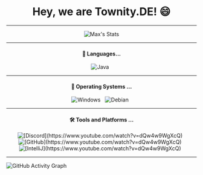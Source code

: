 <h1 align="center">Hey, we are Townity.DE! 😄</h1>


<hr>

<p align="center">
    <img src="https://github-readme-stats.vercel.app/api?username=lmmaxxx&show_icons=true&theme=codeSTACKr&count_private=true&include_all_commits=true&custom_title=Stats&hide=issues,stars" alt="Max's Stats"/>

<hr>

<h4 align="center">🔭  Languages...</h4>

<p align="center">
    <img src="https://img.shields.io/badge/Java-FF7C00?style=for-the-badge&logo=Java&logoColor=white" alt="Java">&nbsp;&nbsp;
</p>

<hr>

<h4 align="center">🌱  Operating Systems ...</h4>

<p align="center">
    <img src="https://img.shields.io/badge/Windows-0F5BEA?style=for-the-badge&logo=windows&logoColor=white" alt="Windows">&nbsp;&nbsp;
    <img src="https://img.shields.io/badge/Debian-B70000?style=for-the-badge&logo=debian&logoColor=white" alt="Debian">&nbsp;&nbsp;
</p>

<hr>

<h4 align="center">🛠️ Tools and Platforms ...</h4>
<p align="center">
    <img src="https://img.shields.io/badge/Discord-7289DA?style=for-the-badge&logo=discord&logoColor=white" alt="[Discord](https://www.youtube.com/watch?v=dQw4w9WgXcQ)">&nbsp;&nbsp;    
    <img src="https://img.shields.io/badge/GitHub-100000?style=for-the-badge&logo=github&logoColor=white" alt="[GitHub](https://www.youtube.com/watch?v=dQw4w9WgXcQ)">&nbsp;&nbsp;    
    <img src="https://img.shields.io/badge/IntelliJ_IDEA-000000.svg?style=for-the-badge&logo=intellij-idea&logoColor=white" alt="[IntelliJ](https://www.youtube.com/watch?v=dQw4w9WgXcQ)">&nbsp;&nbsp;
</p>

<hr>

![GitHub Activity Graph](https://activity-graph.herokuapp.com/graph?username=lmmaxxx&area=true&hide_border=true&theme=gotham)
